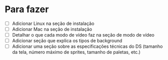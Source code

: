 # Para fazer
- [ ] Adicionar Linux na seção de instalação
- [ ] Adicionar Mac na seção de instalação
- [ ] Detalhar o que cada modo de vídeo faz na seção de modo de vídeo
- [ ] Adicionar seção que explica os tipos de background
- [ ] Adicionar uma seção sobre as especificações técnicas do DS (tamanho da tela, número máximo de sprites, tamanho de paletas, etc.)
